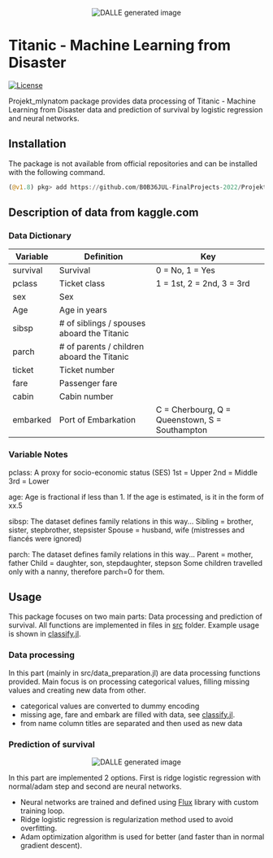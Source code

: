 <p align="center">
 <img src="fig/DALL·E 2023-01-05 23.35.01 - titanic disaster.png" alt="DALLE generated image"/>
</p>

# Titanic - Machine Learning from Disaster
[![License](https://img.shields.io/badge/License-MIT-blue.svg)](https://github.com/B0B36JUL-FinalProjects-2022/Projekt_mlynatom/blob/main/LICENSE)

Projekt_mlynatom package provides data processing of Titanic - Machine Learning from Disaster data and prediction of survival
by logistic regression and neural networks.

## Installation

The package is not available from official repositories and can be installed with the following command.
```julia
(@v1.8) pkg> add https://github.com/B0B36JUL-FinalProjects-2022/Projekt_mlynatom
```

## Description of data from kaggle.com
### Data Dictionary
| Variable | Definition                                 | Key                                            |
| -------- | ------------------------------------------ | ---------------------------------------------- |
| survival | Survival                                   | 0 = No, 1 = Yes                                |
| pclass   | Ticket class                               | 1 = 1st, 2 = 2nd, 3 = 3rd                      |
| sex      | Sex                                        |                                                |
| Age      | Age in years                               |                                                |
| sibsp    | # of siblings / spouses aboard the Titanic |                                                |
| parch    | # of parents / children aboard the Titanic |                                                |
| ticket   | Ticket number                              |                                                |
| fare     | Passenger fare                             |                                                |
| cabin    | Cabin number                               |                                                |
| embarked | Port of Embarkation                        | C = Cherbourg, Q = Queenstown, S = Southampton |
### Variable Notes
pclass: A proxy for socio-economic status (SES)
1st = Upper
2nd = Middle
3rd = Lower

age: Age is fractional if less than 1. If the age is estimated, is it in the form of xx.5

sibsp: The dataset defines family relations in this way...
Sibling = brother, sister, stepbrother, stepsister
Spouse = husband, wife (mistresses and fiancés were ignored)

parch: The dataset defines family relations in this way...
Parent = mother, father
Child = daughter, son, stepdaughter, stepson
Some children travelled only with a nanny, therefore parch=0 for them.

## Usage
This package focuses on two main parts: Data processing and prediction of survival.
All functions are implemented in files in [src](https://github.com/B0B36JUL-FinalProjects-2022/Projekt_mlynatom/tree/main/src) folder. Example usage
is shown in [classify.jl](https://github.com/B0B36JUL-FinalProjects-2022/Projekt_mlynatom/blob/main/examples/classify.jl).
### Data processing
In this part (mainly in src/data_preparation.jl) are data processing functions provided.
Main focus is on processing categorical values, filling missing values and creating new
data from other.
- categorical values are converted to dummy encoding
- missing age, fare and embark are filled with data, see [classify.jl](https://github.com/B0B36JUL-FinalProjects-2022/Projekt_mlynatom/blob/main/examples/classify.jl).
- from name column titles are separated and then used as new data

### Prediction of survival
<p align="center">
 <img src="fig/DALL·E 2023-01-05 23.40.19 - titanic passengers in photorealistic version.png" alt="DALLE generated image"/>
</p>

In this part are implemented 2 options. First is ridge logistic regression with normal/adam step and second are neural networks. 
- Neural networks are trained and defined using [Flux](https://fluxml.ai/Flux.jl/stable/) library with custom training loop.
- Ridge logistic regression is regularization method used to avoid overfitting.
- Adam optimization algorithm is used for better (and faster than in normal gradient descent).